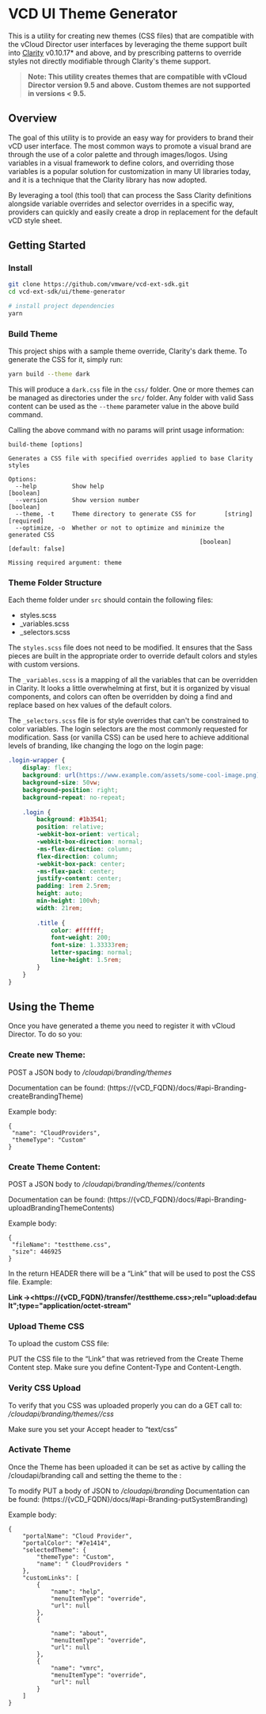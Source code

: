 # VCD UI Theme Generator #
This is a utility for creating new themes (CSS files) that are compatible with the vCloud Director user interfaces by leveraging the theme support built into [Clarity](https://github.com/vmware/clarity) v0.10.17* and above, and by prescribing patterns to override styles not directly modifiable through Clarity's theme support.

> **Note: This utility creates themes that are compatible with vCloud Director version 9.5 and above.  Custom themes are not supported in versions < 9.5.**

## Overview ##
The goal of this utility is to provide an easy way for providers to brand their vCD user interface.  The most common ways to promote a visual brand are through the use of a color palette and through images/logos.  Using variables in a visual framework to define colors, and overriding those variables is a popular solution for customization in many UI libraries today, and it is a technique that the Clarity library has now adopted.

By leveraging a tool (this tool) that can process the Sass Clarity definitions alongside variable overrides and selector overrides in a specific way, providers can quickly and easily create a drop in replacement for the default vCD style sheet.

## Getting Started ##
### Install ###
```bash
git clone https://github.com/vmware/vcd-ext-sdk.git
cd vcd-ext-sdk/ui/theme-generator

# install project dependencies
yarn
```

### Build Theme ###
This project ships with a sample theme override, Clarity's dark theme.  To generate the CSS for it, simply run:
```bash
yarn build --theme dark
```

This will produce a `dark.css` file in the `css/` folder.  One or more themes can be managed as directories under the `src/` folder.  Any folder with valid Sass content can be used as the `--theme` parameter value in the above build command.

Calling the above command with no params will print usage information:

```
build-theme [options]

Generates a CSS file with specified overrides applied to base Clarity styles

Options:
  --help          Show help                                            [boolean]
  --version       Show version number                                  [boolean]
  --theme, -t     Theme directory to generate CSS for        [string] [required]
  --optimize, -o  Whether or not to optimize and minimize the generated CSS
                                                      [boolean] [default: false]

Missing required argument: theme
```

### Theme Folder Structure ###
Each theme folder under `src` should contain the following files:
* styles.scss
* _variables.scss
* _selectors.scss

The `styles.scss` file does not need to be modified.  It ensures that the Sass pieces are built in the appropriate order to override default colors and styles with custom versions.

The `_variables.scss` is a mapping of all the variables that can be overridden in Clarity.  It looks a little overwhelming at first, but it is organized by visual components, and colors can often be overridden by doing a find and replace based on hex values of the default colors.

The `_selectors.scss` file is for style overrides that can't be constrained to color variables.  The login selectors are the most commonly requested for modification.  Sass (or vanilla CSS) can be used here to achieve additional levels of branding, like changing the logo on the login page:
```css
.login-wrapper {
    display: flex;
    background: url(https://www.example.com/assets/some-cool-image.png);
    background-size: 50vw;
    background-position: right;
    background-repeat: no-repeat;
    
    .login {
        background: #1b3541;
        position: relative;
        -webkit-box-orient: vertical;
        -webkit-box-direction: normal;
        -ms-flex-direction: column;
        flex-direction: column;
        -webkit-box-pack: center;
        -ms-flex-pack: center;
        justify-content: center;
        padding: 1rem 2.5rem;
        height: auto;
        min-height: 100vh;
        width: 21rem;
        
        .title {
            color: #ffffff;
            font-weight: 200;
            font-size: 1.33333rem;
            letter-spacing: normal;
            line-height: 1.5rem;
        }
    }
}
```

## Using the Theme ##
Once you have generated a theme you need to register it with vCloud Director. To do so you: 

### Create new Theme: ### 
POST a JSON body to */cloudapi/branding/themes*

Documentation can be found: (https://{vCD_FQDN}/docs/#api-Branding-createBrandingTheme) 

Example body: 
```
{ 
 "name": "CloudProviders", 
 "themeType": "Custom" 
} 
```

### Create Theme Content: ### 
POST a JSON body to */cloudapi/branding/themes/<NAME>/contents* 

Documentation can be found: (https://{vCD_FQDN}/docs/#api-Branding-uploadBrandingThemeContents) 

Example body: 
```
{ 
 "fileName": "testtheme.css", 
 "size": 446925 
} 
```

In the return HEADER there will be a “Link” that will be used to post the CSS file. Example: 

**Link →<https://{vCD_FQDN}/transfer/<UUID>/testtheme.css>;rel="upload:default";type="application/octet-stream"** 

### Upload Theme CSS ### 
To upload the custom CSS file: 

PUT the CSS file to the “Link” that was retrieved from the Create Theme Content step. Make sure you define Content-Type and Content-Length.  

### Verity CSS Upload ###  
To verify that you CSS was uploaded properly you can do a GET call to: */cloudapi/branding/themes/<NAME>/css*

Make sure you set your Accept header to “text/css” 

### Activate Theme ### 
Once the Theme has been uploaded it can be set as active by calling the /cloudapi/branding call and setting the theme to the <NAME>: 

To modify PUT a body of JSON to */cloudapi/branding* 
Documentation can be found: (https://{vCD_FQDN}/docs/#api-Branding-putSystemBranding) 

Example body: 
```
{ 
    "portalName": "Cloud Provider", 
    "portalColor": "#7e1414", 
    "selectedTheme": { 
        "themeType": "Custom", 
        "name": " CloudProviders " 
    }, 
    "customLinks": [ 
        { 
            "name": "help", 
            "menuItemType": "override", 
            "url": null 
        }, 
        { 

            "name": "about", 
            "menuItemType": "override", 
            "url": null 
        }, 
        { 
            "name": "vmrc", 
            "menuItemType": "override", 
            "url": null 
        } 
    ] 
} 







